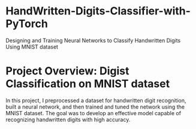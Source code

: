 # HandWritten-Digits-Classifier-with-PyTorch
Designing and Training Neural Networks to Classify Handwritten Digits Using MNIST dataset

# Project Overview: Digist Classification on MNIST dataset
In this project, I preprocessed a dataset for handwritten digit recognition, built a neural network, and then trained and tuned the network using the MNIST dataset. The goal was to develop an effective model capable of recognizing handwritten digits with high accuracy.
